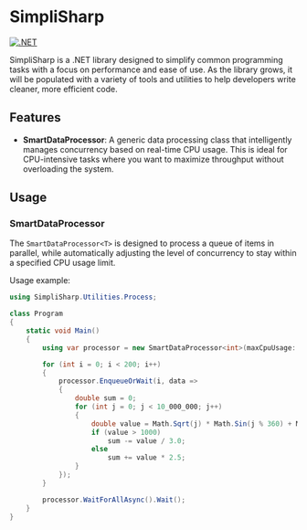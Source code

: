 # SimpliSharp

[![.NET](https://github.com/kozmo/SimpliSharp/actions/workflows/dotnet.yml/badge.svg)](https://github.com/kozmo/SimpliSharp/actions/workflows/dotnet.yml)

SimpliSharp is a .NET library designed to simplify common programming tasks with a focus on performance and ease of use. As the library grows, it will be populated with a variety of tools and utilities to help developers write cleaner, more efficient code.

## Features

*   **SmartDataProcessor**: A generic data processing class that intelligently manages concurrency based on real-time CPU usage. This is ideal for CPU-intensive tasks where you want to maximize throughput without overloading the system.

## Usage

### SmartDataProcessor

The `SmartDataProcessor<T>` is designed to process a queue of items in parallel, while automatically adjusting the level of concurrency to stay within a specified CPU usage limit.

Usage example:

```csharp
using SimpliSharp.Utilities.Process;

class Program
{
    static void Main()
    {
        using var processor = new SmartDataProcessor<int>(maxCpuUsage: 60);

        for (int i = 0; i < 200; i++)
        {
            processor.EnqueueOrWait(i, data =>
            {
                double sum = 0;
                for (int j = 0; j < 10_000_000; j++)
                {
                    double value = Math.Sqrt(j) * Math.Sin(j % 360) + Math.Log(j + 1);
                    if (value > 1000)
                        sum -= value / 3.0;
                    else
                        sum += value * 2.5;
                }
            });
        }

        processor.WaitForAllAsync().Wait();
    }
}
```